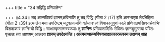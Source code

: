 +++
title = "34 तद्विद्धि प्रणिपातेन"

+++
॥4.34॥ तद् आत्मविषयं ज्ञानम्अविनाशि तु तद् विद्धि (गीता 2।17) इति
आरभ्यएषा तेऽभिहिता (गीता 2।39) इत्यन्तेन मया उपदिष्टम् मदुक्तकर्मणि
वर्तमानः त्वं विपाकानुगुणं काले प्रणिपातपरिप्रश्नसेवाभिः विशदाकारं
ज्ञानिभ्यो विद्धि। साक्षात्कृतात्मस्वरूपाः तु **ज्ञानिनः** प्रणिपातादिभिः
सेविताः ज्ञानबुभुत्सया परितः पृच्छतः तव आशयम् आलक्ष्य **ज्ञानम्
उपदेक्ष्यन्ति। आत्मयाथात्म्यविषयसाक्षात्काररूपस्य लक्षणम् आह**
